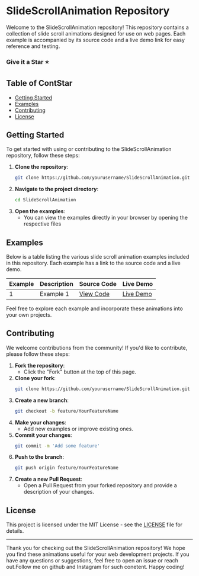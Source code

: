 # SlideScrollAnimation Repository

Welcome to the SlideScrollAnimation repository! This repository contains a collection of slide scroll animations designed for use on web pages. Each example is accompanied by its source code and a live demo link for easy reference and testing.
### Give it a Star ⭐️ 

## Table of ContStar

- [Getting Started](#getting-started)
- [Examples](#examples)
- [Contributing](#contributing)
- [License](#license)

## Getting Started

To get started with using or contributing to the SlideScrollAnimation repository, follow these steps:

1. **Clone the repository**:
    ```bash
    git clone https://github.com/yourusername/SlideScrollAnimation.git
    ```
2. **Navigate to the project directory**:
    ```bash
    cd SlideScrollAnimation
    ```
3. **Open the examples**:
    - You can view the examples directly in your browser by opening the respective files

## Examples

Below is a table listing the various slide scroll animation examples included in this repository. Each example has a link to the source code and a live demo.

| Example | Description                         | Source Code                                     | Live Demo                                  |
|---------|-------------------------------------|-------------------------------------------------|--------------------------------------------|
| 1       | Example 1           | [View Code](https://github.com/SudeepAcharjee/PageScroll-Animation/tree/master/Example1) | [Live Demo](https://pagetransition-1.netlify.app/) |

Feel free to explore each example and incorporate these animations into your own projects.

## Contributing

We welcome contributions from the community! If you'd like to contribute, please follow these steps:

1. **Fork the repository**:
    - Click the "Fork" button at the top of this page.
2. **Clone your fork**:
    ```bash
    git clone https://github.com/yourusername/SlideScrollAnimation.git
    ```
3. **Create a new branch**:
    ```bash
    git checkout -b feature/YourFeatureName
    ```
4. **Make your changes**:
    - Add new examples or improve existing ones.
5. **Commit your changes**:
    ```bash
    git commit -m 'Add some feature'
    ```
6. **Push to the branch**:
    ```bash
    git push origin feature/YourFeatureName
    ```
7. **Create a new Pull Request**:
    - Open a Pull Request from your forked repository and provide a description of your changes.

## License

This project is licensed under the MIT License - see the [LICENSE](LICENSE) file for details.

---

Thank you for checking out the SlideScrollAnimation repository! We hope you find these animations useful for your web development projects. If you have any questions or suggestions, feel free to open an issue or reach out.Follow me on github and Instagram for such conetent. Happy coding!
